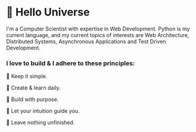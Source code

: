 # :ocean: Hello Universe

I'm a Computer Scientist with expertise in Web Development. Python is my current language, and my current topics of interests are Web Architecture, Distributed Systems, Asynchronous Applications and Test Driven Development.

### I love to build & I adhere to these principles:

:balloon: Keep it simple.  

:balloon: Create & learn daily.  

:balloon: Build with purpose.  

:balloon: Let your intuition guide you.  

:balloon: Leave nothing unfinished.  

